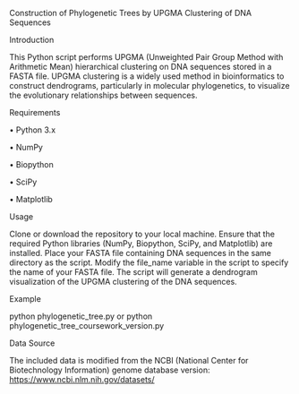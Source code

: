 Construction of Phylogenetic Trees by UPGMA Clustering of DNA Sequences

Introduction

This Python script performs UPGMA (Unweighted Pair Group Method with Arithmetic Mean) hierarchical clustering on DNA sequences stored in a FASTA file. UPGMA clustering is a widely used method in bioinformatics to construct dendrograms, particularly in molecular phylogenetics, to visualize the evolutionary relationships between sequences.

Requirements

•	Python 3.x
 
•	NumPy
 
•	Biopython
 
•	SciPy
 
•	Matplotlib
 
Usage

Clone or download the repository to your local machine.
Ensure that the required Python libraries (NumPy, Biopython, SciPy, and Matplotlib) are installed.
Place your FASTA file containing DNA sequences in the same directory as the script.
Modify the file_name variable in the script to specify the name of your FASTA file.
The script will generate a dendrogram visualization of the UPGMA clustering of the DNA sequences.

Example

python phylogenetic_tree.py or python phylogenetic_tree_coursework_version.py

Data Source

The included data is modified from the NCBI (National Center for Biotechnology Information) genome database version: https://www.ncbi.nlm.nih.gov/datasets/
